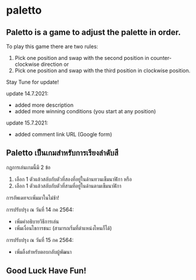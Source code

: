# paletto

## Paletto is a game to adjust the palette in order.

To play this game there are two rules:
1) Pick one position and swap with the second position in counter-clockwise direction or
2) Pick one position and swap with the third position in clockwise position.

Stay Tune for update!

update 14.7.2021:
- added more description
- added more winning conditions (you start at any position) 

update 15.7.2021:
- added comment link URL (Google form)


## Paletto เป็นเกมสำหรับการเรียงลำดับสี

กฎการเล่นเกมนี้มี 2 ข้อ
1) เลือก 1 ตัวแล้วสลับกับตัวที่สองที่อยู่ในด้านทวนเข็มนาฬิกา หรือ
2) เลือก 1 ตัวแล้วสลับกับตัวที่สามที่อยู่ในด้านตามเข็มนาฬิกา

การอัพเดทจะเพิ่มมาในไม่ช้า!

การปรับปรุง ณ วันที่ 14 กค 2564:
- เพิ่มคำอธิบายวิธีการเล่น
- เพิ่มเงื่อนไขการชนะ (สามารถเริ่มที่ตำแหน่งไหนก็ได้)

การปรับปรุง ณ วันที่ 15 กค 2564:
- เพิ่มลิ้งสำหรับตอบกลับผู้พัฒนา


## Good Luck Have Fun!
